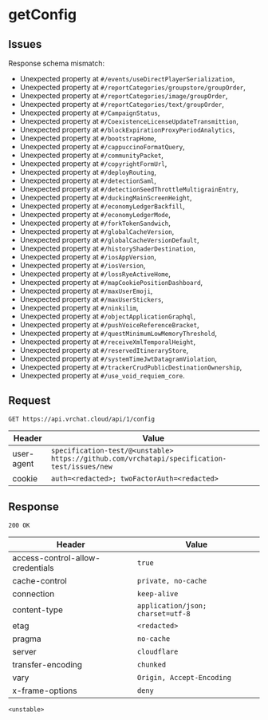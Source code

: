 # getConfig

## Issues
Response schema mismatch:
* Unexpected property at ``#/events/useDirectPlayerSerialization``,
* Unexpected property at ``#/reportCategories/groupstore/groupOrder``,
* Unexpected property at ``#/reportCategories/image/groupOrder``,
* Unexpected property at ``#/reportCategories/text/groupOrder``,
* Unexpected property at ``#/CampaignStatus``,
* Unexpected property at ``#/CoexistenceLicenseUpdateTransmittion``,
* Unexpected property at ``#/blockExpirationProxyPeriodAnalytics``,
* Unexpected property at ``#/bootstrapHome``,
* Unexpected property at ``#/cappuccinoFormatQuery``,
* Unexpected property at ``#/communityPacket``,
* Unexpected property at ``#/copyrightFormUrl``,
* Unexpected property at ``#/deployRouting``,
* Unexpected property at ``#/detectionSaml``,
* Unexpected property at ``#/detectionSeedThrottleMultigrainEntry``,
* Unexpected property at ``#/duckingMainScreenHeight``,
* Unexpected property at ``#/economyLedgerBackfill``,
* Unexpected property at ``#/economyLedgerMode``,
* Unexpected property at ``#/forkTokenSandwich``,
* Unexpected property at ``#/globalCacheVersion``,
* Unexpected property at ``#/globalCacheVersionDefault``,
* Unexpected property at ``#/historyShaderDestination``,
* Unexpected property at ``#/iosAppVersion``,
* Unexpected property at ``#/iosVersion``,
* Unexpected property at ``#/lossRyeActiveHome``,
* Unexpected property at ``#/mapCookiePositionDashboard``,
* Unexpected property at ``#/maxUserEmoji``,
* Unexpected property at ``#/maxUserStickers``,
* Unexpected property at ``#/ninkilim``,
* Unexpected property at ``#/objectApplicationGraphql``,
* Unexpected property at ``#/pushVoiceReferenceBracket``,
* Unexpected property at ``#/questMinimumLowMemoryThreshold``,
* Unexpected property at ``#/receiveXmlTemporalHeight``,
* Unexpected property at ``#/reservedItineraryStore``,
* Unexpected property at ``#/systemTimeJwtDatagramViolation``,
* Unexpected property at ``#/trackerCrudPublicDestinationOwnership``,
* Unexpected property at ``#/use_void_requiem_core``.
## Request
`GET https://api.vrchat.cloud/api/1/config`

| Header | Value |
| ------ | ----- |
| user-agent | `specification-test/@<unstable> https://github.com/vrchatapi/specification-test/issues/new` |
| cookie | `auth=<redacted>; twoFactorAuth=<redacted>` |


## Response
`200 OK`

| Header | Value |
| ------ | ----- |
| access-control-allow-credentials | `true` |
| cache-control | `private, no-cache` |
| connection | `keep-alive` |
| content-type | `application/json; charset=utf-8` |
| etag | `<redacted>` |
| pragma | `no-cache` |
| server | `cloudflare` |
| transfer-encoding | `chunked` |
| vary | `Origin, Accept-Encoding` |
| x-frame-options | `deny` |

```jsonc
<unstable>
```
